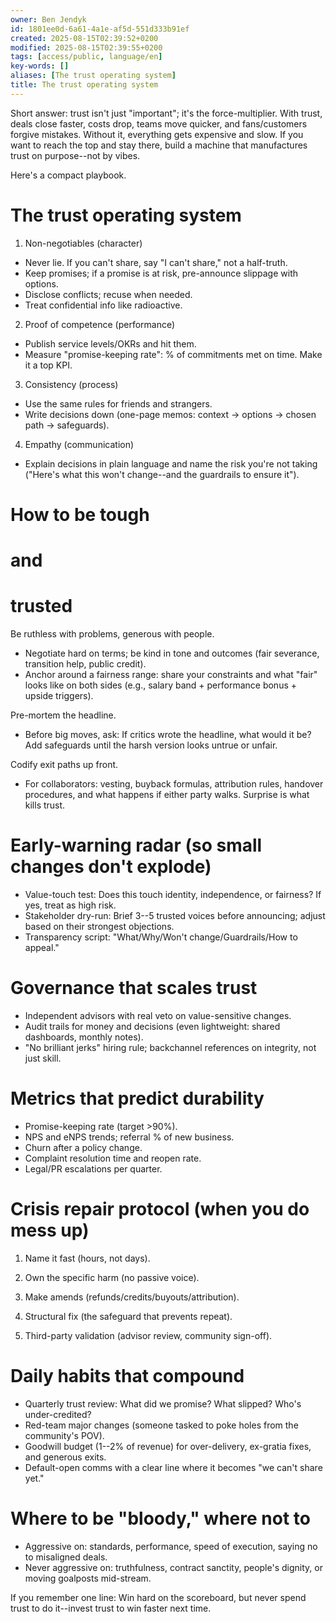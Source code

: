 ```yaml
---
owner: Ben Jendyk
id: 1801ee0d-6a61-4a1e-af5d-551d333b91ef
created: 2025-08-15T02:39:52+0200
modified: 2025-08-15T02:39:55+0200
tags: [access/public, language/en]
key-words: []
aliases: [The trust operating system]
title: The trust operating system
---
```


Short answer: trust isn't just "important"; it's the force-multiplier. With trust, deals close faster, costs drop, teams move quicker, and fans/customers forgive mistakes. Without it, everything gets expensive and slow. If you want to reach the top and stay there, build a machine that manufactures trust on purpose--not by vibes.

  

Here's a compact playbook.

  

# The trust operating system

  

1) Non-negotiables (character)

- Never lie. If you can't share, say "I can't share," not a half-truth.
- Keep promises; if a promise is at risk, pre-announce slippage with options.
- Disclose conflicts; recuse when needed.
- Treat confidential info like radioactive.

  

2) Proof of competence (performance)

- Publish service levels/OKRs and hit them.
- Measure "promise-keeping rate": % of commitments met on time. Make it a top KPI.

  

3) Consistency (process)

- Use the same rules for friends and strangers.
- Write decisions down (one-page memos: context → options → chosen path → safeguards).

  

4) Empathy (communication)

- Explain decisions in plain language and name the risk you're not taking ("Here's what this won't change--and the guardrails to ensure it").

  

# How to be tough

# and

#  trusted

  

Be ruthless with problems, generous with people.

- Negotiate hard on terms; be kind in tone and outcomes (fair severance, transition help, public credit).
- Anchor around a fairness range: share your constraints and what "fair" looks like on both sides (e.g., salary band + performance bonus + upside triggers).

  

Pre-mortem the headline.

- Before big moves, ask: If critics wrote the headline, what would it be? Add safeguards until the harsh version looks untrue or unfair.

  

Codify exit paths up front.

- For collaborators: vesting, buyback formulas, attribution rules, handover procedures, and what happens if either party walks. Surprise is what kills trust.

  

# Early-warning radar (so small changes don't explode)

- Value-touch test: Does this touch identity, independence, or fairness? If yes, treat as high risk.
- Stakeholder dry-run: Brief 3--5 trusted voices before announcing; adjust based on their strongest objections.
- Transparency script: "What/Why/Won't change/Guardrails/How to appeal."

  

# Governance that scales trust

- Independent advisors with real veto on value-sensitive changes.
- Audit trails for money and decisions (even lightweight: shared dashboards, monthly notes).
- "No brilliant jerks" hiring rule; backchannel references on integrity, not just skill.

  

# Metrics that predict durability

- Promise-keeping rate (target >90%).
- NPS and eNPS trends; referral % of new business.
- Churn after a policy change.
- Complaint resolution time and reopen rate.
- Legal/PR escalations per quarter.

  

# Crisis repair protocol (when you do mess up)

1. Name it fast (hours, not days).

2. Own the specific harm (no passive voice).

3. Make amends (refunds/credits/buyouts/attribution).

4. Structural fix (the safeguard that prevents repeat).

5. Third-party validation (advisor review, community sign-off).

  

# Daily habits that compound

- Quarterly trust review: What did we promise? What slipped? Who's under-credited?
- Red-team major changes (someone tasked to poke holes from the community's POV).
- Goodwill budget (1--2% of revenue) for over-delivery, ex-gratia fixes, and generous exits.
- Default-open comms with a clear line where it becomes "we can't share yet."

  

# Where to be "bloody," where not to

- Aggressive on: standards, performance, speed of execution, saying no to misaligned deals.
- Never aggressive on: truthfulness, contract sanctity, people's dignity, or moving goalposts mid-stream.

  

If you remember one line: Win hard on the scoreboard, but never spend trust to do it--invest trust to win faster next time.